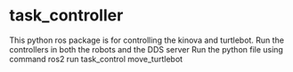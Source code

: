 # task_controller
This python ros package is for controlling the kinova and turtlebot.
Run the controllers in both the robots and the DDS server
Run the python file using command ros2 run task_control move_turtlebot
